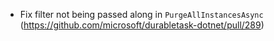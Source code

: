 - Fix filter not being passed along in `PurgeAllInstancesAsync` (https://github.com/microsoft/durabletask-dotnet/pull/289)
